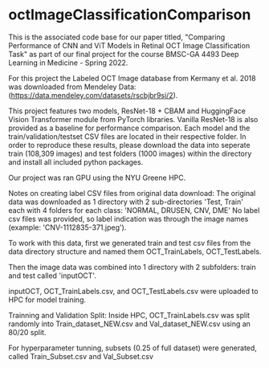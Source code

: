 # octImageClassificationComparison
This is the associated code base for our paper titled, "Comparing Performance of CNN and ViT Models in Retinal OCT Image Classification Task" as part of our final project for the course BMSC-GA 4493 Deep Learning in Medicine - Spring 2022. 

For this project the Labeled OCT Image database from Kermany et al. 2018 was downloaded from Mendeley Data: (https://data.mendeley.com/datasets/rscbjbr9sj/2).

This project features two models, ResNet-18 + CBAM and HuggingFace Vision Transformer module from PyTorch libraries. Vanilla ResNet-18 is also provided as a baseline for performance comparison. Each model and the train/validation/testset CSV files are located in their respective folder. In order to reproduce these results, please download the data into seperate train (108,309 images) and test folders (1000 images) within the directory and install all included python packages.

Our project was ran GPU using the NYU Greene HPC.

Notes on creating label CSV files from original data download:
The original data was downloaded as 1 directory with  2 sub-directories 'Test, Train' each with 4 folders for each class: 'NORMAL, DRUSEN, CNV, DME'
No label csv files was provided, so label indication was through the image names (example: 'CNV-1112835-371.jpeg').

To work with this data, first we generated train and test csv files from the data directory structure and named them OCT_TrainLabels, OCT_TestLabels.

Then the image data was combined into 1 directory with 2 subfolders: train and test called 'inputOCT'.

inputOCT, OCT_TrainLabels.csv, and OCT_TestLabels.csv were uploaded to HPC for model training.

Trainning and Validation Split:
Inside HPC, OCT_TrainLabels.csv was split randomly into Train_dataset_NEW.csv and Val_dataset_NEW.csv using an 80/20 split.

For hyperparameter tunning, subsets (0.25 of full dataset) were generated, called Train_Subset.csv and Val_Subset.csv
